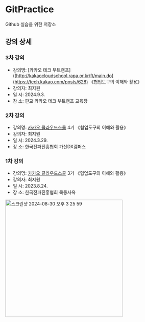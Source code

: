 # GitPractice
Github 실습을 위한 저장소

## 강의 상세 

### 3차 강의
- 강의명: [카카오 테크 부트캠프]([http://kakaocloudschool.rapa.or.kr/ft/main.do](https://tech.kakao.com/posts/628) 《협업도구의 이해와 활용》
- 강의자: 최지원
- 일 시: 2024.9.3.
- 장 소: 판교 카카오 테크 부트캠프 교육장

### 2차 강의
- 강의명: [카카오 클라우드스쿨](http://kakaocloudschool.rapa.or.kr/ft/main.do) 4기 《협업도구의 이해와 활용》
- 강의자: 최지원
- 일 시: 2024.3.29.
- 장 소: 한국전파진흥협회 가산DX캠퍼스

### 1차 강의
- 강의명: [카카오 클라우드스쿨](http://kakaocloudschool.rapa.or.kr/ft/main.do) 3기 《협업도구의 이해와 활용》
- 강의자: 최지원
- 일 시: 2023.8.24.
- 장 소: 한국전파진흥협회 목동사옥
<img width="367" alt="스크린샷 2024-08-30 오후 3 25 59" src="https://github.com/user-attachments/assets/7f595cdc-1a48-4331-b77b-40dca803c61a">


   
